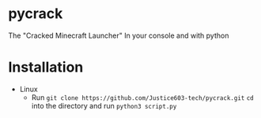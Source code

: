 # pycrack
The "Cracked Minecraft Launcher" In your console and with python 


# Installation

* Linux
  * Run `git clone https://github.com/Justice603-tech/pycrack.git` `cd` into the directory and run `python3 script.py`
